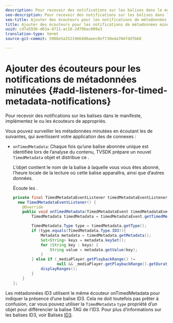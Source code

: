 ```yaml
---
description: Pour recevoir des notifications sur les balises dans le manifeste, implémentez le ou les écouteurs de  appropriés.
seo-description: Pour recevoir des notifications sur les balises dans le manifeste, implémentez le ou les écouteurs de  appropriés.
seo-title: Ajouter des écouteurs pour les notifications de métadonnées minutées
title: Ajouter des écouteurs pour les notifications de métadonnées minutées
uuid: cd7a5936-d63a-4711-ac16-2d79bac099a3
translation-type: tm+mt
source-git-commit: 5908e5a3521966496aeec0ef730e4a704fddfb68

---
```



# Ajouter des écouteurs pour les notifications de métadonnées minutées {#add-listeners-for-timed-metadata-notifications}

Pour recevoir des notifications sur les balises dans le manifeste, implémentez le ou les écouteurs de  appropriés.

Vous pouvez surveiller les métadonnées minutées en écoutant les  de suivantes, qui avertissent votre application des  de connexes :

* `onTimedMetadata`: Chaque fois qu’une balise abonnée unique est identifiée lors de l’analyse du contenu, TVSDK prépare un nouvel `TimedMetadata` objet et distribue ce .

   L’objet contient le nom de la balise à laquelle vous vous êtes abonné, l’heure locale de la lecture où cette balise apparaîtra, ainsi que d’autres données.

   Écoute les .

   ```java
   private final TimedMetadataEventListener timedMetadataEventListener =  
     new TimedMetadataEventListener() { 
       @Override 
       public void onTimedMetadata(TimedMetadataEvent timedMetadataEvent) { 
           TimedMetadata timedMetadata = timedMetadataEvent.getTimedMetadata(); 
   
           TimedMetadata.Type type = timedMetadata.getType(); 
           if (type.equals(TimedMetadata.Type.ID3)){ 
               Metadata metadata = timedMetadata.getMetadata(); 
               Set<String> keys = metadata.keySet(); 
               for (String key : keys) { 
                   String value = metadata.getValue(key); 
               } 
           } else if (_mediaPlayer.getPlaybackRange() !=  
                      null && _mediaPlayer.getPlaybackRange().getDuration() > 0) { 
               displayRanges(); 
           } 
       } 
   }; 
   ```

Les métadonnées ID3 utilisent le même écouteur onTimedMetadata pour indiquer la présence d’une balise ID3. Cela ne doit toutefois pas prêter à confusion, car vous pouvez utiliser la `TimedMetadata` `type` propriété d’un objet pour différencier la balise TAG de l’ID3. Pour plus d’informations sur les balises ID3, voir Balises [ID3](../../../tvsdk-1.4-for-android/notification-system/android-1.4-id3-metadata-retrieve.md).
